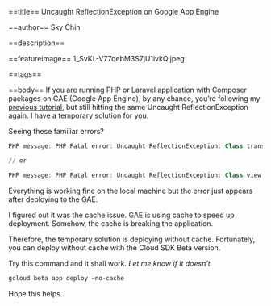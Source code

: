 ==title==
Uncaught ReflectionException on Google App Engine

==author==
Sky Chin

==description==

==featureimage==
1_SvKL-V77qebM3S7jU1ivkQ.jpeg

==tags==

==body==
If you are running PHP or Laravel application with Composer packages on GAE (Google App Engine), by any chance, you’re following my [previous tutorial](/posts/2018-10-27/laravel-5.7-lands-on-google-app-engine-standard-environment/), but still hitting the same Uncaught ReflectionException again. I have a temporary solution for you.

Seeing these familiar errors?

~~~ powershell
PHP message: PHP Fatal error: Uncaught ReflectionException: Class translator does not exist

// or

PHP message: PHP Fatal error: Uncaught ReflectionException: Class view does not exist
~~~

Everything is working fine on the local machine but the error just appears after deploying to the GAE.

I figured out it was the cache issue. GAE is using cache to speed up deployment. Somehow, the cache is breaking the application.

Therefore, the temporary solution is deploying without cache. Fortunately, you can deploy without cache with the Cloud SDK Beta version.

Try this command and it shall work. _Let me know if it doesn’t._

 ~~~ powershell
gcloud beta app deploy —no-cache
~~~

Hope this helps.

